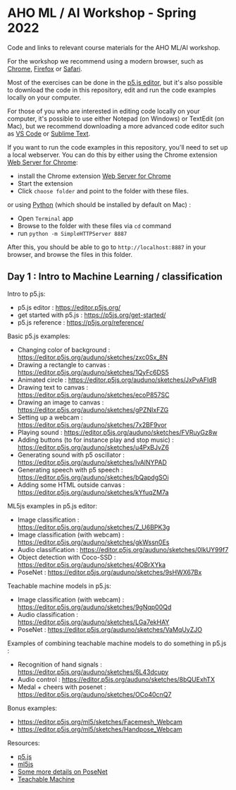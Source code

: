 AHO ML / AI Workshop - Spring 2022
==================================

Code and links to relevant course materials for the AHO ML/AI workshop.

For the workshop we recommend using a modern browser, such as [Chrome](https://www.google.com/chrome/), [Firefox](https://www.mozilla.org/en-US/firefox/new/) or [Safari](https://www.apple.com/safari/).

Most of the exercises can be done in the [p5.js editor](https://editor.p5js.org/), but it's also possible to download the code in this repository, edit and run the code examples locally on your computer.

For those of you who are interested in editing code locally on your computer, it's possible to use either Notepad (on Windows) or TextEdit (on Mac), but we recommend downloading a more advanced code editor such as [VS Code](https://code.visualstudio.com/) or [Sublime Text](https://www.sublimetext.com/).

If you want to run the code examples in this repository, you'll need to set up a local webserver. You can do this by either using the Chrome extension [Web Server for Chrome](https://chrome.google.com/webstore/detail/web-server-for-chrome/ofhbbkphhbklhfoeikjpcbhemlocgigb?hl=en):

* install the Chrome extension [Web Server for Chrome](https://chrome.google.com/webstore/detail/web-server-for-chrome/ofhbbkphhbklhfoeikjpcbhemlocgigb?hl=en)
* Start the extension
* Click `choose folder` and point to the folder with these files.

or using [Python](https://www.python.org/) (which should be installed by default on Mac) :

* Open `Terminal` app
* Browse to the folder with these files via `cd` command
* run `python -m SimpleHTTPServer 8887`

After this, you should be able to go to `http://localhost:8887` in your browser, and browse the files in this folder.

## Day 1 : Intro to Machine Learning / classification

Intro to p5.js:
* p5.js editor : https://editor.p5js.org/
* get started with p5.js : https://p5js.org/get-started/
* p5.js reference : https://p5js.org/reference/

Basic p5.js examples:
* Changing color of background : https://editor.p5js.org/auduno/sketches/zxc0Sx_8N
* Drawing a rectangle to canvas : https://editor.p5js.org/auduno/sketches/1QyFc6DS5
* Animated circle : https://editor.p5js.org/auduno/sketches/JxPvAFIdR
* Drawing text to canvas : https://editor.p5js.org/auduno/sketches/ecoP857SC
* Drawing an image to canvas : https://editor.p5js.org/auduno/sketches/gPZNIxFZG
* Setting up a webcam : https://editor.p5js.org/auduno/sketches/7x2BF9vor
* Playing sound : https://editor.p5js.org/auduno/sketches/FVRuyGz8w
* Adding buttons (to for instance play and stop music) : https://editor.p5js.org/auduno/sketches/u4PxBJvZ6
* Generating sound with p5 oscillator : https://editor.p5js.org/auduno/sketches/IvAlNYPAD
* Generating speech with p5 speech : https://editor.p5js.org/auduno/sketches/bQapdgSOi
* Adding some HTML outside canvas : https://editor.p5js.org/auduno/sketches/kYfuqZM7a

ML5js examples in p5.js editor:
* Image classification : https://editor.p5js.org/auduno/sketches/Z_U6BPK3g
* Image classification (with webcam) : https://editor.p5js.org/auduno/sketches/gkWssn0Es
* Audio classification : https://editor.p5js.org/auduno/sketches/0IkUY99f7
* Object detection with Coco-SSD : https://editor.p5js.org/auduno/sketches/4OBrXYka
* PoseNet : https://editor.p5js.org/auduno/sketches/9sHWX67Bx

Teachable machine models in p5.js:
* Image classification (with webcam) : https://editor.p5js.org/auduno/sketches/9gNqp00Qd
* Audio classification : https://editor.p5js.org/auduno/sketches/LGa7ekHAY
* PoseNet : https://editor.p5js.org/auduno/sketches/VaMqUyZJO

Examples of combining teachable machine models to do something in p5.js :
* Recognition of hand signals : https://editor.p5js.org/auduno/sketches/6L43dcupy
* Audio control : https://editor.p5js.org/auduno/sketches/8bQUExhTX
* Medal + cheers with posenet : https://editor.p5js.org/auduno/sketches/OCo40cnQ7

Bonus examples:
* https://editor.p5js.org/ml5/sketches/Facemesh_Webcam
* https://editor.p5js.org/ml5/sketches/Handpose_Webcam

Resources:
* [p5.js](https://p5js.org/)
* [ml5js](https://ml5js.org/)
* [Some more details on PoseNet](https://medium.com/tensorflow/real-time-human-pose-estimation-in-the-browser-with-tensorflow-js-7dd0bc881cd5)
* [Teachable Machine](https://teachablemachine.withgoogle.com)

